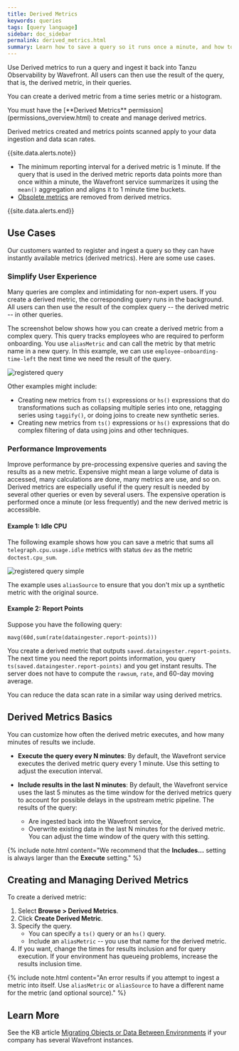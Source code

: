 ```yaml
---
title: Derived Metrics
keywords: queries
tags: [query language]
sidebar: doc_sidebar
permalink: derived_metrics.html
summary: Learn how to save a query so it runs once a minute, and how to use the derived metric elsewhere.
---
```


Use Derived metrics to run a query and ingest it back into Tanzu Observability by Wavefront. All users can then use the result of the query, that is, the derived metric, in their queries.

You can create a derived metric from a time series metric or a histogram.


<div markdown="span" class="alert alert-info">You must have the [**Derived Metrics** permission](permissions_overview.html) to create and manage derived metrics.</div>

Derived metrics created and metrics points scanned apply to your data ingestion and data scan rates.

{{site.data.alerts.note}}
  <ul>
    <li>
      The minimum reporting interval for a derived metric is 1 minute. If the query that is used in the derived metric reports data points more than once within a minute, the Wavefront service summarizes it using the <code>mean()</code> aggregation and aligns it to 1 minute time buckets.
    </li>
    <li>
      <a href="metrics_managing.html#obsolete-metrics">Obsolete metrics</a> are removed from derived metrics.
    </li>
  </ul>
{{site.data.alerts.end}}

## Use Cases

Our customers wanted to register and ingest a query so they can have instantly available metrics (derived metrics). Here are some use cases.

### Simplify User Experience

Many queries are complex and intimidating for non-expert users. If you create a derived metric, the corresponding query runs in the background. All users can then use the result of the complex query -- the derived metric -- in other queries.

The screenshot below shows how you can create a derived metric from a complex query. This query tracks employees who are required to perform onboarding. You use `aliasMetric` and can call the metric by that metric name in a new query. In this example, we can use `employee-onboarding-time-left` the next time we need the result of the query.

![registered query](images/registered_query.png)

Other examples might include:
* Creating new metrics from `ts()` expressions or `hs()` expressions that do transformations such as collapsing multiple series into one, retagging series using `taggify()`, or doing joins to create new synthetic series.
* Creating new metrics from `ts()` expressions or `hs()` expressions that do complex filtering of data using joins and other techniques.

### Performance Improvements

Improve performance by pre-processing expensive queries and saving the results as a new metric. Expensive might mean a large volume of data is accessed, many calculations are done, many metrics are use, and so on. Derived metrics are especially useful if the query result is needed by several other queries or even by several users. The expensive operation is performed once a minute (or less frequently) and the new derived metric is accessible.

#### Example 1: Idle CPU

The following example shows how you can save a metric that sums all `telegraph.cpu.usage.idle` metrics with status `dev` as the metric `doctest.cpu_sum`.

![registered query simple](images/registered_query_simple.png)

The example uses `aliasSource` to ensure that you don't mix up a synthetic metric with the original source.

#### Example 2: Report Points

Suppose you have the following query:

`mavg(60d,sum(rate(dataingester.report-points)))`

You create a derived metric that outputs `saved.dataingester.report-points`. The next time you need the report points information, you query `ts(saved.dataingester.report-points)` and you get instant results. The server does not have to compute the `rawsum`, `rate`, and 60-day moving average.

You can reduce the data scan rate in a similar way using derived metrics.

## Derived Metrics Basics

You can customize how often the derived metric executes, and how many minutes of results we include.

* **Execute the query every N minutes**: By default, the Wavefront service executes the derived metric query every 1 minute. Use this setting to adjust the execution interval.

* **Include results in the last N minutes**: By default, the Wavefront service uses the last 5 minutes as the time window for the derived metrics query to account for possible delays in the upstream metric pipeline. The results of the query:
  - Are ingested back into the Wavefront service,
  - Overwrite existing data in the last N minutes for the derived metric. You can adjust the time window of the query with this setting.

{% include note.html content="We recommend that the **Includes...** setting is always larger than the **Execute** setting." %}

## Creating and Managing Derived Metrics

To create a derived metric:

1. Select **Browse > Derived Metrics**.
2. Click **Create Derived Metric**.
3. Specify the query.
   * You can specify a `ts()` query or an `hs()` query.
   * Include an `aliasMetric` -- you use that name for the derived metric.
4. If you want, change the times for results inclusion and for query execution. If your environment has queueing problems, increase the results inclusion time.

{% include note.html content="An error results if you attempt to ingest a metric into itself. Use `aliasMetric` or `aliasSource` to have a different name for the metric (and optional source)." %}

## Learn More

See the KB article [Migrating Objects or Data Between Environments](https://help.wavefront.com/hc/en-us/articles/360053164791-Migrating-Objects-or-Data-Between-Tanzu-Observability-Environments) if your company has several Wavefront instances.

